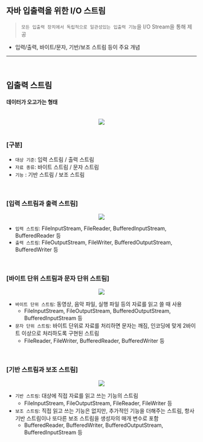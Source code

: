 ## 자바 입출력을 위한 I/O 스트림
> ```모든 입출력 장치에서 독립적으로 일관성있는 입출력 기능```을 I/O Stream을 통해 제공
* 입력/출력, 바이트/문자, 기반/보조 스트림 등이 주요 개념

<hr>
<br>

## 입출력 스트림

#### 데이터가 오고가는 형태

<br>

<div align="center">
 <img src="https://user-images.githubusercontent.com/37537227/118344217-252f1180-b568-11eb-8958-c54e3a447377.png">
</div>

<br>

### [구분]

* ```대상 기준```: 입력 스트림 / 출력 스트림
* ```자료 종류```: 바이트 스트림 / 문자 스트림
* ```기능``` : 기반 스트림 / 보조 스트림

<br>

### [입력 스트림과 출력 스트림]

<div align="center">
 <img src="https://user-images.githubusercontent.com/37537227/118345261-2cf1b480-b56e-11eb-8adc-a589a95185b8.png">
</div>

* ```입력 스트림```: FileInputStream, FileReader, BufferedInputStream, BufferedReader 등
* ```출력 스트림```: FileOutputStream, FileWriter, BufferedOutputStream, BufferedWriter 등

<br>

### [바이트 단위 스트림과 문자 단위 스트림]

<div align="center">
 <img src="https://user-images.githubusercontent.com/37537227/118345330-88bc3d80-b56e-11eb-89d0-c350632f0c03.png">
</div>

* ```바이트 단위 스트림```: 동영상, 음악 파일, 실행 파일 등의 자료를 읽고 쓸 때 사용
  * FileInputStream, FileOutputStream, BufferedOutputStream, BufferedInputStream 등
* ```문자 단위 스트림```: 바이트 단위로 자료를 처리하면 문자는 깨짐, 인코딩에 맞게 2바이트 이상으로 처리하도록 구현된 스트림
  * FileReader, FileWriter, BufferedReader, BufferedWriter 등

<br>

### [기반 스트림과 보조 스트림]

<div align="center">
 <img src="https://user-images.githubusercontent.com/37537227/118345371-01bb9500-b56f-11eb-999c-ff153d5f0091.png">
</div>

* ```기반 스트림```: 대상에 직접 자료를 읽고 쓰는 기능의 스트림
  * FileInputStream, FileOutputStream, FileReader, FileWriter 등
* ```보조 스트림```: 직접 읽고 쓰는 기능은 없지만, 추가적인 기능을 더해주는 스트림, 항사 기반 스트림이나 또다른 보조 스트림을 생성자의 매개 변수로 포함
  * BufferedReader, BufferedWriter, BufferedOutputStream, BufferedInputStream 등


